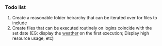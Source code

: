 ### Todo list

1. Create a reasonable folder heirarchy that can be iterated over for files to include
2. Create files that can be executed routinely on logins coincide with the set date (EG: display the [weather](http://wttr.in/) on the first execution; Display high resource usage, etc)